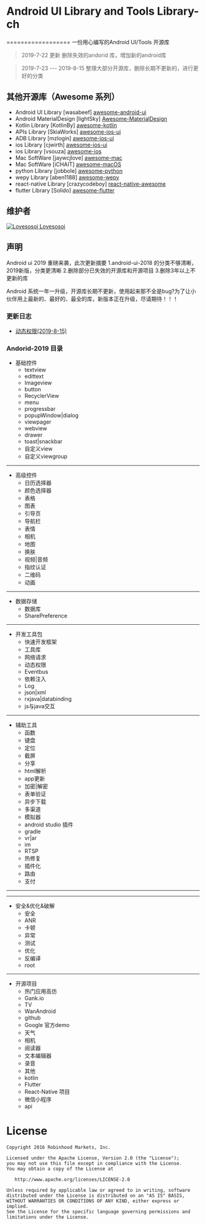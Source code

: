 # Android UI Library and Tools Library-ch
==================
一份用心编写的Android UI/Tools 开源库

>2019-7-22 更新 
删除失效的andorid 库，增加新的android库

>2019-7-23  ---  2019-8-15 
整理大部分开源库，删除长期不更新的，进行更好的分类


## 其他开源库（Awesome 系列）
- Android UI Library [wasabeef]  [awesome-android-ui](https://github.com/wasabeef/awesome-android-ui)
- Android MaterialDesign [lightSky]  [Awesome-MaterialDesign](https://github.com/lightSky/Awesome-MaterialDesign)
- Kotlin Library [KotlinBy]  [awesome-kotlin](https://github.com/KotlinBy/awesome-kotlin)
- APIs Library [SkiaWorks]  [awesome-ios-ui](https://github.com/SkiaWorks/Awesome_APIs)
- ADB Library [mzlogin]  [awesome-ios-ui](https://github.com/mzlogin/awesome-adb)
- ios Library [cjwirth]  [awesome-ios-ui](https://github.com/cjwirth/awesome-ios-ui)
- ios Library [vsouza]  [awesome-ios](https://github.com/vsouza/awesome-ios) 
- Mac SoftWare [jaywcjlove]  [awesome-mac](https://github.com/jaywcjlove/awesome-mac)
- Mac SoftWare [iCHAIT] [awesome-macOS](https://github.com/iCHAIT/awesome-macOS)
- python Library [jobbole] [awesome-python](https://github.com/jobbole/awesome-python-cn)
- wepy Library [aben1188] [awesome-wepy](https://github.com/aben1188/awesome-wepy)
- react-native Library [crazycodeboy] [react-native-awesome](https://github.com/crazycodeboy/react-native-awesome)
- flutter Library [Solido] [awesome-flutter](https://github.com/Solido/awesome-flutter)

## 维护者
[![Lovesosoi](pic/lovesosoi.png) Lovesosoi](https://github.com/lvm0306)  

## 声明

Android ui 2019 重磅来袭，此次更新摘要
1.android-ui-2018 的分类不够清晰，2019新版，分类更清晰
2.删除部分已失效的开源库和开源项目
3.删除3年以上不更新的库

Android 系统一年一升级，开源库长期不更新，使用起来那不全是bug?为了让小伙伴用上最新的、最好的、最全的库，新版本正在升级，尽请期待！！！

### 更新日志
- [动态权限(2019-8-15)](pages/动态权限.md)



### Andorid-2019 目录


- 基础控件
    - textview
    - edittext
    - Imageview
    - button
    - RecyclerView
    - menu
    - progressbar
    - popupWindow|dialog
    - viewpager
    - webview
    - drawer
    - toast|snackbar
    - 自定义view
    - 自定义viewgroup
    
----

- 高级控件
    - 日历选择器
    - 颜色选择器
    - 表格
    - 图表
    - 引导页
    - 导航栏
    - 表情
    - 相机
    - 地图
    - 换肤
    - 视频|音频
    - 指纹认证
    - 二维码
    - 动画

 -----

- 数据存储
    - 数据库
    - SharePreference

-----
- 开发工具包
    - 快速开发框架
    - 工具库
    - 网络请求
    - 动态权限
    - Eventbus
    - 依赖注入
    - Log
    - json|xml
    - rxjava|databinding
    - js与java交互

-----
- 辅助工具
    - 函数
    - 键盘
    - 定位
    - 截屏
    - 分享
    - html解析
    - app更新
    - 加密|解密
    - 表单验证
    - 异步下载
    - 多渠道
    - 模拟器
    - android studio 插件
    - gradle
    - vr|ar
    - im
    - RTSP
    - 热修复
    - 插件化
    - 路由
    - 支付

-----

-----
- 安全&优化&破解
    - 安全
    - ANR
    - 卡顿
    - 异常
    - 测试
    - 优化
    - 反编译
    - root
 
-----

- 开源项目
    - 热门应用高仿
    - Gank.io
    - TV
    - WanAndroid
    - github
    - Google 官方demo
    - 天气
    - 相机
    - 阅读器
    - 文本编辑器
    - 录音
    - 其他
    - kotlin
    - Flutter
    - React-Native 项目
    - 微信小程序
    - api



License
=======

    Copyright 2016 Robinhood Markets, Inc.

    Licensed under the Apache License, Version 2.0 (the "License");
    you may not use this file except in compliance with the License.
    You may obtain a copy of the License at

       http://www.apache.org/licenses/LICENSE-2.0

    Unless required by applicable law or agreed to in writing, software
    distributed under the License is distributed on an "AS IS" BASIS,
    WITHOUT WARRANTIES OR CONDITIONS OF ANY KIND, either express or implied.
    See the License for the specific language governing permissions and
    limitations under the License.


